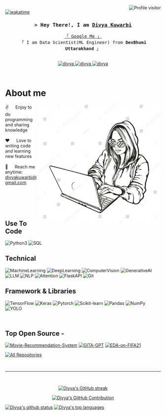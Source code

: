 <!--
<h2 align="center">
  Welcome to Divya's codespace!
  <img src="https://media.giphy.com/media/hvRJCLFzcasrR4ia7z/giphy.gif" width="28">
</h2>
-->

<!--
<p align="center">
  <a href="https://github.com/divya-kuwarbi17"><img src="https://readme-typing-svg.herokuapp.com/?lines=Self%20Taught%20Programmer;Front%20End%20Developer;1.5%2B%20years%20of%20coding%20experience;Always%20learning%20new%20things&center=true&width=380&height=45"></a>
</p>

 -->

<a href="https://komarev.com/ghpvc/?username=divya-kuwarbi17">
  <img align="right" src="https://komarev.com/ghpvc/?username=divya-kuwarbi17&label=Visitors&color=0e75b6&style=flat" alt="Profile visitor" />
</a>


[![wakatime](https://wakatime.com/badge/user/eebb3dd8-d9b2-40de-9b88-6fd6cac99dbc.svg)](https://wakatime.com/@eebb3dd8-d9b2-40de-9b88-6fd6cac99dbc)

<!-- Intro  -->
<h3 align="center">
        <samp>&gt; Hey There!, I am
                <b><a target="_blank" href="https://github.com/divya-kuwarbi17">Divya Kuwarbi</a></b>
        </samp>
</h3>


<p align="center"> 
  <samp>
    <a href="https://divya-kuwarbi17.github.io">「 Google Me 」</a>
    <br>
    「 I am Data Scientist(ML Engineer) from <b>DevBhumi Uttarakhand</b> 」
    <br>
    <br>
  </samp>
</p>

<p align="center">
 <a href="https://divya-kuwarbi17.github.io" target="blank">
  <img src="https://img.shields.io/badge/Website-DC143C?style=for-the-badge&logo=medium&logoColor=white" alt="divya" />
 </a>
 <a href="https://linkedin.com/in/divya-kuwarbi-a7608019b" target="_blank">
  <img src="https://img.shields.io/badge/LinkedIn-0077B5?style=for-the-badge&logo=linkedin&logoColor=white" alt="divya"/>
 </a>
 <a href="https://instagram.com/divya_kuwarbi" target="_blank">
  <img src="https://img.shields.io/badge/Instagram-fe4164?style=for-the-badge&logo=instagram&logoColor=white" alt="divya" />
 </a> 
</p>
<br />

<!-- About Section -->
 # About me
 
<p>
 <img align="right" width="400" src="./tr.jpg" alt="tr jpg" />
  
 ✌️ &emsp; Enjoy to do programming and sharing knowledge <br/><br/>
 ❤️ &emsp; Love to writing code and learning new features<br/><br/>
 📧 &emsp; Reach me anytime: divyakuwarbi@gmail.com<br/><br/>

</p>

<br/>
<br/>
<br/>

## Use To Code

![Python3](https://img.shields.io/badge/Python3-F0DB4F?style=for-the-badge&labelColor=black&logo=Python3&logoColor=F0DB4F)
![SQL](https://img.shields.io/badge/SQL-007acc?style=for-the-badge&labelColor=black&logo=SQL&logoColor=007acc)

## Technical
![MachineLearning](https://img.shields.io/badge/-MachineLearning-61DBFB?style=for-the-badge&labelColor=black&logo=MachineLearning&logoColor=61DBFB)
![DeepLearning](https://img.shields.io/badge/DeepLearning-20232A?style=for-the-badge&logo=react&logoColor=61DAFB)
![ComputerVision](https://img.shields.io/badge/ComputerVision-000000?style=for-the-badge&logo=ComputerVision&logoColor=white)
![GenerativeAI](https://img.shields.io/badge/GenerativeAI-000000?style=for-the-badge&logo=GenerativeAI&logoColor=white)
![LLM](https://img.shields.io/badge/LLM-000000?style=for-the-badge&logo=LLM&logoColor=white)
![NLP](https://img.shields.io/badge/NLP-3C873A?style=for-the-badge&labelColor=black&logo=NLP&logoColor=3C873A)
![Attention](https://img.shields.io/badge/Attention-000000?style=for-the-badge&logo=Attention&logoColor=white)
![FlaskAPI](https://img.shields.io/badge/FlaskAPI-4EA94B?style=for-the-badge&logo=FlaskAPI&logoColor=white)
![Git](https://img.shields.io/badge/Git-F05032?style=for-the-badge&logo=git&logoColor=white)

## Framework & Libraries

![TensorFlow](https://img.shields.io/badge/-Tensorflow-61DBFB?style=for-the-badge&labelColor=black&logo=Tensorflow&logoColor=61DBFB)
![Keras](https://img.shields.io/badge/Keras-20232A?style=for-the-badge&logo=Keras&logoColor=61DAFB)
![Pytorch](https://img.shields.io/badge/Pytorch-000000?style=for-the-badge&logo=Pytorch&logoColor=white)
![Scikit-learn](https://img.shields.io/badge/Scikit-learn-3C873A?style=for-the-badge&labelColor=black&logo=Scikit-learn&logoColor=3C873A)
![Pandas](https://img.shields.io/badge/Pandas-3C873A?style=for-the-badge&labelColor=black&logo=Pandas&logoColor=3C873A)
![NumPy](https://img.shields.io/badge/NumPy-3C873A?style=for-the-badge&labelColor=black&logo=NumPy&logoColor=3C873A)
![YOLO](https://img.shields.io/badge/YOLO-3C873A?style=for-the-badge&labelColor=black&logo=YOLO&logoColor=3C873A)


<br/>

## Top Open Source -
[![Movie-Recommendation-System](https://github-readme-stats.vercel.app/api/pin/?username=divya-kuwarbi17&repo=Movie-Recommendation-System&border_color=7F3FBF&bg_color=0D1117&title_color=C9D1D9&text_color=8B949E&icon_color=7F3FBF)](https://github.com/divya-kuwarbi17/Movie-Recommendation-System)
[![GITA-GPT](https://github-readme-stats.vercel.app/api/pin/?username=divya-kuwarbi17&repo=GITA-GPT&border_color=7F3FBF&bg_color=0D1117&title_color=C9D1D9&text_color=8B949E&icon_color=7F3FBF)](https://github.com/divya-kuwarbi17/GITA-GPT)
[![EDA-on-FIFA21](https://github-readme-stats.vercel.app/api/pin/?username=divya-kuwarbi17&repo=EDA-on-FIFA21&border_color=7F3FBF&bg_color=0D1117&title_color=C9D1D9&text_color=8B949E&icon_color=7F3FBF)](https://github.com/divya-kuwarbi17/EDA-on-FIFA21)


<p align="left">
  <a href="github.com/divya-kuwarbi17?tab=repositories" target="_blank"><img alt="All Repositories" title="All Repositories" src="https://img.shields.io/badge/-All%20Repos-2962FF?style=for-the-badge&logo=koding&logoColor=white"/></a>
</p>

<br/>
<hr/>
<br/>

<p align="center">
  <a href="github.com/divya-kuwarbi17">
    <img src="https://github-readme-streak-stats.herokuapp.com/?user=divya-kuwarbi17&theme=radical&border=7F3FBF&background=0D1117" alt="Divya's GitHub streak"/>
  </a>
</p>

<p align="center">
  <a href="github.com/divya-kuwarbi17">
    <img src="https://github-profile-summary-cards.vercel.app/api/cards/profile-details?username=divya-kuwarbi17&theme=radical" alt="Divya's GitHub Contribution"/>
  </a>
</p>

<a> 
    <a href="github.com/divya-kuwarbi17"><img alt="Divya's github status" src="https://denvercoder1-github-readme-stats.vercel.app/api?username=divya-kuwarbi17&show_icons=true&count_private=true&theme=react&border_color=7F3FBF&bg_color=0D1117&title_color=F85D7F&icon_color=F8D866" height="192px" width="49.5%"/></a>
  <a href="github.com/divya-kuwarbi17"><img alt="Divya's top languages" src="https://denvercoder1-github-readme-stats.vercel.app/api/top-langs/?username=divya-kuwarbi17&langs_count=8&layout=compact&theme=react&border_color=7F3FBF&bg_color=0D1117&title_color=F85D7F&icon_color=F8D866" height="192px" width="49.5%"/></a>
  <br/>
</a>

